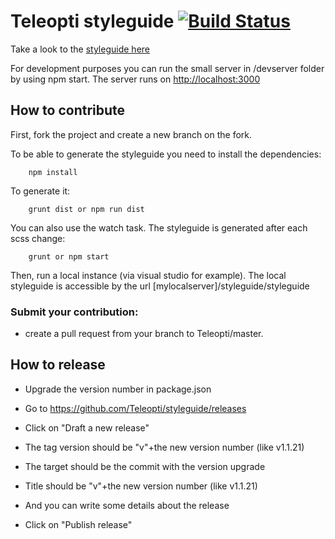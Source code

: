 # Teleopti styleguide [![Build Status](https://travis-ci.org/Teleopti/styleguide.svg?branch=master)](https://travis-ci.org/Teleopti/styleguide)

Take a look to the [styleguide here](http://teleopti.github.io/styleguide/styleguide/index.html)

For development purposes you can run the small server in /devserver folder by using npm start.
The server runs on [http://localhost:3000](http://localhost:3000)

## How to contribute

First, fork the project and create a new branch on the fork.

To be able to generate the styleguide you need to install the dependencies:

    	npm install

To generate it:

    	grunt dist or npm run dist

You can also use the watch task. The styleguide is generated after each scss change:

    	grunt or npm start

Then, run a local instance (via visual studio for example). The local styleguide is accessible by the url [mylocalserver]/styleguide/styleguide

### Submit your contribution:

*   create a pull request from your branch to Teleopti/master.

## How to release

*   Upgrade the version number in package.json

*   Go to https://github.com/Teleopti/styleguide/releases

*   Click on "Draft a new release"

*   The tag version should be "v"+the new version number (like v1.1.21)

*   The target should be the commit with the version upgrade

*   Title should be "v"+the new version number (like v1.1.21)

*   And you can write some details about the release

*   Click on "Publish release"
